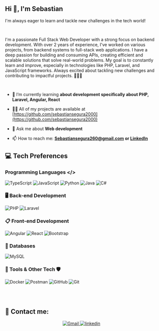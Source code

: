 ## Hi 👋, I'm Sebastian
I'm always eager to learn and tackle new challenges in the tech world!

<br>

I'm a passionate Full Stack Web Developer with a strong focus on backend development. With over 2 years of experience, I've worked on various projects, from backend systems to full-stack web applications. I have a deep passion for building and consuming APIs, creating efficient and scalable solutions that solve real-world problems. My goal is to constantly learn and improve, especially in technologies like PHP, Laravel, and JavaScript frameworks. Always excited about tackling new challenges and contributing to impactful projects. 👨🏻‍💻

<br>

- 🌱 I’m currently learning **about development specifically about PHP, Laravel, Angular, React**

- 👨‍💻 All of my projects are available at [https://github.com/sebastiansegura2000](https://github.com/sebastiansegura2000)

- 💬 Ask me about **Web development**

- 📫 How to reach me: **Sebastiansegura260@gmail.com or [LinkedIn](https://www.linkedin.com/in/sebastian-segura-829525313)**


## 💻 Tech Preferences

### Programming Languages </>

![TypeScript](https://img.shields.io/badge/typescript-%23007ACC.svg?style=for-the-badge&logo=typescript&logoColor=white)
![JavaScript](https://img.shields.io/badge/javascript-%23323330.svg?style=for-the-badge&logo=javascript&logoColor=%23F7DF1E)
![Python](https://img.shields.io/badge/python-3670A0?style=for-the-badge&logo=python&logoColor=ffdd54)
![Java](https://img.shields.io/badge/java-%23ED8B00.svg?style=for-the-badge&logo=openjdk&logoColor=white)
![C#](https://img.shields.io/badge/c%23-%23239120.svg?style=for-the-badge&logo=csharp&logoColor=white)


### 🖥️ Back-end Development

![PHP](https://img.shields.io/badge/php-%23777BB4.svg?style=for-the-badge&logo=php&logoColor=white)
![Laravel](https://img.shields.io/badge/laravel-%23FF2D20.svg?style=for-the-badge&logo=laravel&logoColor=white)

### 📋 Front-end Development

![Angular](https://img.shields.io/badge/angular-%23DD0031.svg?style=for-the-badge&logo=angular&logoColor=white)
![React](https://img.shields.io/badge/react-%2320232a.svg?style=for-the-badge&logo=react&logoColor=%2361DAFB)
![Bootstrap](https://img.shields.io/badge/bootstrap-%238511FA.svg?style=for-the-badge&logo=bootstrap&logoColor=white)


### 💾 Databases

![MySQL](https://img.shields.io/badge/mysql-4479A1.svg?style=for-the-badge&logo=mysql&logoColor=white)


### 🔧 Tools & Other Tech 🛡️

![Docker](https://img.shields.io/badge/docker-%230db7ed.svg?style=for-the-badge&logo=docker&logoColor=white)
![Postman](https://img.shields.io/badge/Postman-FF6C37?style=for-the-badge&logo=postman&logoColor=white)
![GitHub](https://img.shields.io/badge/github-%23121011.svg?style=for-the-badge&logo=github&logoColor=white)
![Git](https://img.shields.io/badge/git-%23F05033.svg?style=for-the-badge&logo=git&logoColor=white)
<!-- ![ChatGPT](https://img.shields.io/badge/chatGPT-74aa9c?style=for-the-badge&logo=openai&logoColor=white) -->

<br>
<br>

## 📲 Contact me:

<div align="center">

<a href="mailto:sebastiansegura260@gmail.com">
    <img title="Gmail" src="https://img.shields.io/badge/Gmail-D14836?style=for-the-badge&logo=gmail&logoColor=white" />
</a>

<a href="https://www.linkedin.com/in/sebastian-segura-829525313">
    <img title="linkedin" src="https://img.shields.io/badge/linkedin-%230077B5.svg?style=for-the-badge&logo=linkedin&logoColor=white" />
</a>

</div>

<br>
